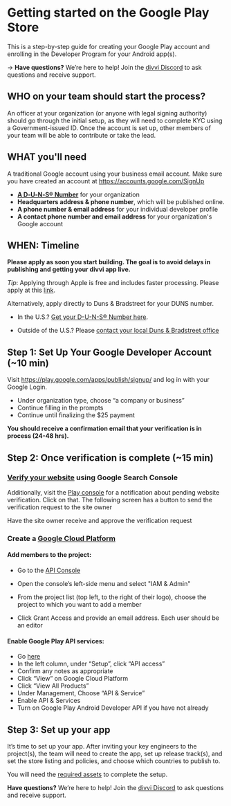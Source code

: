 # Getting started on the Google Play Store

This is a step-by-step guide for creating your Google Play account and enrolling in the Developer Program for your Android app(s).


→ **Have questions?** We’re here to help! Join the [divvi Discord](https://discord.gg/BQwGvRnSxZ) to ask questions and receive support.

## WHO on your team should start the process?

An officer at your organization (or anyone with legal signing authority) should go through the initial setup, as they will need to complete KYC using a Government-issued ID. Once the account is set up, other members of your team will be able to contribute or take the lead.

## WHAT you'll need

A traditional Google account using your business email account. Make sure you have created an account at https://accounts.google.com/SignUp

- **[A D‑U‑N‑S® Number](https://support.google.com/googleplay/android-developer/answer/13628312?hl=en)** for your organization
- **Headquarters address & phone number**, which will be published online.
- **A phone number & email address** for your individual developer profile
- **A contact phone number and email address** for your organization's Google account

## WHEN: Timeline

**Please apply as soon you start building. The goal is to avoid delays in publishing and getting your divvi app live.**

*Tip*: Applying through Apple is free and includes faster processing. Please apply at this [link](https://developer.apple.com/enroll/duns-lookup/#!/search).

Alternatively, apply directly to Duns & Bradstreet for your DUNS number.

- In the U.S.? [Get your D-U-N-S® Number here](https://www.dnb.com/duns/get-a-duns.html).

- Outside of the U.S.? Please [contact your local Duns & Bradstreet office](https://www.dnb.com/utility-pages/global-customer-service-centers.html)

## Step 1: Set Up Your Google Developer Account (~10 min)

Visit https://play.google.com/apps/publish/signup/ and log in with your Google Login.

- Under organization type, choose “a company or business”
- Continue filling in the prompts
- Continue until finalizing the $25 payment

**You should receive a confirmation email that your verification is in process (24-48 hrs).**

## Step 2: Once verification is complete (~15 min)

### [Verify your website](https://support.google.com/googleplay/android-developer/answer/13205715?sjid=14760582666064445422-NA) using Google Search Console

Additionally, visit the [Play console](https://play.google.com/console) for a notification about pending website verification. Click on that. The following screen has a button to send the verification request to the site owner

Have the site owner receive and approve the verification request

### Create a [Google Cloud Platform](https://console.cloud.google.com/freetrial/signup/tos)

#### Add members to the project:

- Go to the [API Console](https://console.developers.google.com/)

- Open the console’s left-side menu and select "IAM & Admin"

- From the project list (top left, to the right of their logo), choose the project to which you want to add a member

- Click Grant Access and provide an email address. Each user should be an editor


#### Enable Google Play API services:

- Go [here](https://play.google.com/console/u/0/developers/5802422777801763452/app-list?pli=1)
- In the left column, under “Setup”, click “API access”
- Confirm any notes as appropriate
- Click “View” on Google Cloud Platform
- Click “View All Products”
- Under Management, Choose “API & Service”
- Enable API & Services
- Turn on Google Play Android Developer API if you have not already


## Step 3: Set up your app

It’s time to set up your app. After inviting your key engineers to the project(s), the team will need to create the app, set up release track(s), and set the store listing and policies, and choose which countries to publish to.

You will need the [required assets](https://docs.divvi.xyz/publishing/asset-requirements) to complete the setup.

 **Have questions?** We’re here to help! Join the [divvi Discord](https://discord.gg/BQwGvRnSxZ) to ask questions and receive support.

